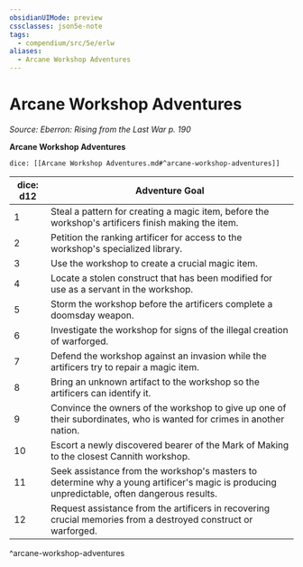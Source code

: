 ```yaml
---
obsidianUIMode: preview
cssclasses: json5e-note
tags:
  - compendium/src/5e/erlw
aliases:
  - Arcane Workshop Adventures
---
```

# Arcane Workshop Adventures
*Source: Eberron: Rising from the Last War p. 190* 

**Arcane Workshop Adventures**

`dice: [[Arcane Workshop Adventures.md#^arcane-workshop-adventures]]`

| dice: d12 | Adventure Goal |
|-----------|----------------|
| 1 | Steal a pattern for creating a magic item, before the workshop's artificers finish making the item. |
| 2 | Petition the ranking artificer for access to the workshop's specialized library. |
| 3 | Use the workshop to create a crucial magic item. |
| 4 | Locate a stolen construct that has been modified for use as a servant in the workshop. |
| 5 | Storm the workshop before the artificers complete a doomsday weapon. |
| 6 | Investigate the workshop for signs of the illegal creation of warforged. |
| 7 | Defend the workshop against an invasion while the artificers try to repair a magic item. |
| 8 | Bring an unknown artifact to the workshop so the artificers can identify it. |
| 9 | Convince the owners of the workshop to give up one of their subordinates, who is wanted for crimes in another nation. |
| 10 | Escort a newly discovered bearer of the Mark of Making to the closest Cannith workshop. |
| 11 | Seek assistance from the workshop's masters to determine why a young artificer's magic is producing unpredictable, often dangerous results. |
| 12 | Request assistance from the artificers in recovering crucial memories from a destroyed construct or warforged. |
^arcane-workshop-adventures
